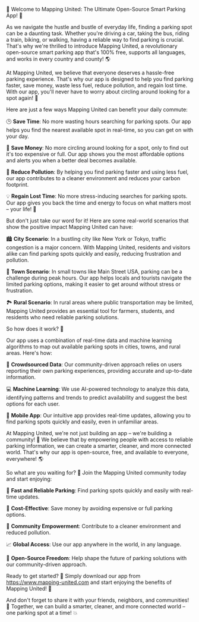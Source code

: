 🚀 Welcome to Mapping United: The Ultimate Open-Source Smart Parking App! 📱

As we navigate the hustle and bustle of everyday life, finding a parking spot can be a daunting task. Whether you're driving a car, taking the bus, riding a train, biking, or walking, having a reliable way to find parking is crucial. That's why we're thrilled to introduce Mapping United, a revolutionary open-source smart parking app that's 100% free, supports all languages, and works in every country and county! 🌎

At Mapping United, we believe that everyone deserves a hassle-free parking experience. That's why our app is designed to help you find parking faster, save money, waste less fuel, reduce pollution, and regain lost time. With our app, you'll never have to worry about circling around looking for a spot again! 🚗

Here are just a few ways Mapping United can benefit your daily commute:

🕒 **Save Time**: No more wasting hours searching for parking spots. Our app helps you find the nearest available spot in real-time, so you can get on with your day.

💸 **Save Money**: No more circling around looking for a spot, only to find out it's too expensive or full. Our app shows you the most affordable options and alerts you when a better deal becomes available.

🌟 **Reduce Pollution**: By helping you find parking faster and using less fuel, our app contributes to a cleaner environment and reduces your carbon footprint.

💡 **Regain Lost Time**: No more stress-inducing searches for parking spots. Our app gives you back the time and energy to focus on what matters most – your life! 🙌

But don't just take our word for it! Here are some real-world scenarios that show the positive impact Mapping United can have:

🏙️ **City Scenario**: In a bustling city like New York or Tokyo, traffic congestion is a major concern. With Mapping United, residents and visitors alike can find parking spots quickly and easily, reducing frustration and pollution.

🌳 **Town Scenario**: In small towns like Main Street USA, parking can be a challenge during peak hours. Our app helps locals and tourists navigate the limited parking options, making it easier to get around without stress or frustration.

🏞️ **Rural Scenario**: In rural areas where public transportation may be limited, Mapping United provides an essential tool for farmers, students, and residents who need reliable parking solutions.

So how does it work? 🤔

Our app uses a combination of real-time data and machine learning algorithms to map out available parking spots in cities, towns, and rural areas. Here's how:

📍 **Crowdsourced Data**: Our community-driven approach relies on users reporting their own parking experiences, providing accurate and up-to-date information.

💻 **Machine Learning**: We use AI-powered technology to analyze this data, identifying patterns and trends to predict availability and suggest the best options for each user.

📱 **Mobile App**: Our intuitive app provides real-time updates, allowing you to find parking spots quickly and easily, even in unfamiliar areas.

At Mapping United, we're not just building an app – we're building a community! 🌟 We believe that by empowering people with access to reliable parking information, we can create a smarter, cleaner, and more connected world. That's why our app is open-source, free, and available to everyone, everywhere! 🌎

So what are you waiting for? 🎉 Join the Mapping United community today and start enjoying:

📲 **Fast and Reliable Parking**: Find parking spots quickly and easily with real-time updates.

💸 **Cost-Effective**: Save money by avoiding expensive or full parking options.

🌟 **Community Empowerment**: Contribute to a cleaner environment and reduced pollution.

📈 **Global Access**: Use our app anywhere in the world, in any language.

💪 **Open-Source Freedom**: Help shape the future of parking solutions with our community-driven approach.

Ready to get started? 🎉 Simply download our app from https://www.mapping-united.com and start enjoying the benefits of Mapping United! 📱

And don't forget to share it with your friends, neighbors, and communities! 🌟 Together, we can build a smarter, cleaner, and more connected world – one parking spot at a time! 💥